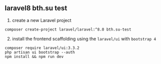 ## laravel8 bth.su test

1.  create a new Laravel project
```
composer create-project laravel/laravel:^8.0 bth.su-test
```
2.  install the frontend scaffolding using the `laravel/ui` with `bootstrap 4`
```
composer require laravel/ui:3.3.2
php artisan ui bootstrap --auth
npm install && npm run dev
```
